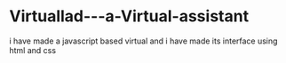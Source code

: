 # Virtuallad---a-Virtual-assistant
i have made a javascript based virtual and i have made its interface using html and css
